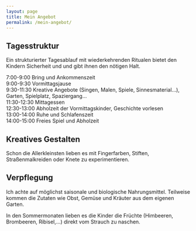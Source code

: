 ```yaml
---
layout: page
title: Mein Angebot
permalink: /mein-angebot/
---
```






## Tagesstruktur

Ein strukturierter Tagesablauf mit wiederkehrenden Ritualen bietet den Kindern Sicherheit und und gibt ihnen den nötigen Halt. 

7:00-9:00 Bring und Ankommenszeit\
9:00-9:30 Vormittagsjause\
9:30-11:30 Kreative Angebote (Singen, Malen, Spiele, Sinnesmaterial...), Garten, Spielplatz, Spaziergang...\
11:30-12:30 Mittagessen \
12:30-13:00 Abholzeit der Vormittagskinder, Geschichte vorlesen\
13:00-14:00 Ruhe und Schlafenszeit\
14:00-15:00 Freies Spiel und Abholzeit






## Kreatives Gestalten
Schon die Allerkleinsten lieben es mit Fingerfarben, Stiften, Straßenmalkreiden oder Knete zu experimentieren.





<script src="https://cdn.jsdelivr.net/npm/publicalbum@latest/embed-ui.min.js" async></script>
<div class="pa-carousel-widget" style="width:100%; height:480px; display:none;"
  data-link="https://photos.app.goo.gl/KiFvippv6qEw6C7G7"
  data-title="Kreatives Gestalten "
  data-description="12 new items added to shared album"
  data-background-color="transparent">
  <object data="https://lh3.googleusercontent.com/jfvKa-GYkeccUuExhqjjfZwBDNMrqTb7AWHdCnz5ixVo0v97qa_h67fR5d0PUacgciyxapGaX26HGgAKqNRxJljSaakzshGjN7C2Q8ZAq2qdrsgskpAaFJuNYH4WzEWP_Ojc4EnDRy0=w1920-h1080"></object>
  <object data="https://lh3.googleusercontent.com/Iv_WUee-KKTLPK0CkyaPG8M3dEC1aaOx615DxxxQgPe30WWu7Dg8tGBK-Hl0tgA6eFOb4ma_TNabJ_7aziC0xV4gts1Of6QRyGuEYZGiwWd4SKJdTpQJmd9EOpQA7mDajmV5YC2FS1E=w1920-h1080"></object>
  <object data="https://lh3.googleusercontent.com/l688ByqznzNWxsfILvXOH3QVEZ1CjVQjNrTFc3RAtdZ_ASkcxLSfrBRdKaXv2VCtbH7yZBOXxlMkuuzqPN8JLEvAFV5RYWp3svsyh6rRbFFa55MEwZR7PzQQB8AtJ-AoushZh66qAZU=w1920-h1080"></object>
  <object data="https://lh3.googleusercontent.com/IkWljEgLCUlOFXVvWGAA_0z1KXcPzx5J3sSNts0LcRqHJDI6ENmTbB9enNMG6I1ThlqLi1iLsi-IUDtAfcNxWGaodKuR9hIJOPno2tcaf6zNbnggL8Szm5nneVkPql72YrLxq0UuunM=w1920-h1080"></object>
  <object data="https://lh3.googleusercontent.com/-uXndS76I-yeTz6RkfcURny7DF8_MUXNV1Dvk0eaG3IMCn5BGDYb5XVdGf3-JQ5GgDbUqbof8mJk772k2IeP_HiTY0PJVYmMHlJbwdpOxvxsreRY2bxANrhBIt9-amkKPWKZ5qpqCug=w1920-h1080"></object>
  <object data="https://lh3.googleusercontent.com/Ru_8c3630X31qethOVF2tqhVa94EfiJL3HocFzDp4r_sXVKlzDYCIwxEL3j8gJA_W0ViaVKvhhzkdwp1CpZm8khZboEA-F-B_cxhpirvZAjHpHG9vkirar27uPRxKFZVZnIZLlEObOk=w1920-h1080"></object>
  <object data="https://lh3.googleusercontent.com/A5CH45_zjlZAbcYREyF7zampTRu_De4MgBLdyeg-p0W_c6M5I1X2QuyyPXl8_k-0lYljcYDkYSU7HIFtWGzkbC9KyJPaQco-5jDxom1O5uOrB8TVVQ9DBQZrX8E7aKYu0Ek3-07vzkw=w1920-h1080"></object>
  <object data="https://lh3.googleusercontent.com/y4ODXbIJtjd6dfqelRK6RwmzXjeZJbRdbdExitViRV4gLGfc2uvT06Zcc67-kzy2Yx1LR9zHh_iX3_DRCyTwUUkOkCoI1PGwxqAzHsXaTk2DFZP2ya6WQms0QCYzLiKoF7V_EVsb9zw=w1920-h1080"></object>
  <object data="https://lh3.googleusercontent.com/KRd9cs_8qQAfMT6Ge7VruWqXXG8OV2r8fspDYx88K8EBLPge5iEfEdc4-S4QXTZLDeTg5D7b2nkOk_SuZY_NEbtnhmXjPhgJAJILTnLl5cZU2e_A6T0kqGcDUNhLn20tozov-mHAdKo=w1920-h1080"></object>
  <object data="https://lh3.googleusercontent.com/WQqBV0ZZYF0-SbN8cZaBa1Ag3-9uHNP9OsKKs7LExum7WLncBkZMJyEppyg1Qgj-3fjF-VgDiwX2-yO7x2UsWuFRWd4A7nvWi08UCYPneSpI5UFahNeaQmhX1qYVt4KSDwgvmVbtYBQ=w1920-h1080"></object>
  <object data="https://lh3.googleusercontent.com/Vpl6OkVB5DNxmGDsEep96Ew291_gXCm5lxIRCf4Qj3a0zJ2FHVqUbXIx1Qx3Q7azUG7S6xAI8lzSl3eAyLjFAZop3No9oTRruhLtFKgGfiR3oaaf0BVTeaWcSJZWzINDrKzVoj3S0yo=w1920-h1080"></object>
  <object data="https://lh3.googleusercontent.com/D80tRAvVZNxOV9KqBigxxDzrsZPU9Iv2CM9-MtB9jcoOs2kkGWSg-nE_kIDDDAp3z7GwmJvm_jZHLIZmhv2jjzXwX9_yQHZi95Aaf5L0UvCGclmYbTiYhbpdhaQQOUJK9BDMkmE7D4o=w1920-h1080"></object>
</div>



## Verpflegung

Ich achte auf möglichst saisonale und biologische Nahrungsmittel. Teilweise kommen die Zutaten wie Obst, Gemüse und Kräuter aus dem eigenen Garten. 

In den Sommermonaten lieben es die Kinder die Früchte (Himbeeren, Brombeeren, Ribisel,...) direkt vom Strauch zu naschen.


<script src="https://cdn.jsdelivr.net/npm/publicalbum@latest/embed-ui.min.js" async></script>
<div class="pa-carousel-widget" style="width:100%; height:480px; display:none;"
  data-link="https://photos.app.goo.gl/h5h4ySQJhSk57opVA"
  data-title="Verpflegung"
  data-description="6 new items · Album by Annemarie Mauritz"
  data-background-color="transparent">
  <object data="https://lh3.googleusercontent.com/B8AzMHGyJmFjqi3e0jpibLStkRtEBNfsBXidso8Ou3XzM7NCM56QrPDK8wx6geVIBSH8Q3oarv_oOYvfmQTkG0dx86ArY9_Q-8lflpvK5AAXgvLMA9EaypQSw2rzflQ3vU93ZywZ2D0=w1920-h1080"></object>
  <object data="https://lh3.googleusercontent.com/hNw7gF6QxfBvSKwXNsDrlChGzcm8Y23N-HKRhmBTtr5rjBNpf4oePvfk9FedF4iO9zyh2zfNKrMr3B6aDQIomUZBp2T3KHNoRnRSdAYrf8O3Y-tMmfZ-p9_62YJPjdLgmkPUa-pQ3PM=w1920-h1080"></object>
  <object data="https://lh3.googleusercontent.com/WogqFDhhWLRWSOvUBDT1qIC2Di4ALkVrCHCics7IOGh5RK0hJ58vMMG8kWOPEQXqstdWua4CGhGSl84_7sIo3ZrxktZ-zCl-qJQWjTXASdhaLe1rM0BMykTKRqnmy8n-guhmnHOy7t4=w1920-h1080"></object>
  <object data="https://lh3.googleusercontent.com/lf-Jtsv7LYKzCrPPJoEx7eK2cG4c2LVJ-rYZzufNpbSt82q63Mnis77wV5WOQGBRgcQqF0KBT-XHTxGNQIO7V9TFwo0wFjDCzhKdTfVTyACwfIi6hpkukIMF0hxfVOYLebYCdtoySwE=w1920-h1080"></object>
  <object data="https://lh3.googleusercontent.com/iy9qUo4f3txXLqsF--GWUNFsvHd24fl21l13yJxB7lGlQQC_OkkHBD_n_p8EGJYmzM1j4YmjlamjSutrUnexa96Fbd9u99o43olUoL-6DF8HUEGr_9_BaO-khkM3woBAoW9p61tjGHE=w1920-h1080"></object>
</div>
